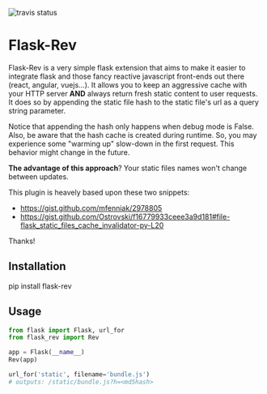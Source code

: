 ![travis status](https://travis-ci.org/italomaia/flask-rev.svg?branch=master)

# Flask-Rev

Flask-Rev is a very simple flask extension that aims to make it easier to integrate
flask and those fancy reactive javascript front-ends out there (react, angular, vuejs...).
 It allows you to keep an aggressive cache with your HTTP server **AND** always return fresh
 static content to user requests. It does so by appending the static file hash to the static
 file's url as a query string parameter.

 Notice that appending the hash only happens when debug mode is False. Also, be aware
  that the hash cache is created during runtime. So, you may experience some
  "warming up" slow-down in the first request. This behavior might change in the
  future.

 **The advantage of this approach**? Your static files
 names won't change between updates.

This plugin is heavely based upon these two snippets:

* https://gist.github.com/mfenniak/2978805
* https://gist.github.com/Ostrovski/f16779933ceee3a9d181#file-flask_static_files_cache_invalidator-py-L20

Thanks!

## Installation

pip install flask-rev

## Usage
```py
from flask import Flask, url_for
from flask_rev import Rev

app = Flask(__name__)
Rev(app)

url_for('static', filename='bundle.js')
# outputs: /static/bundle.js?h=<md5hash>
```
